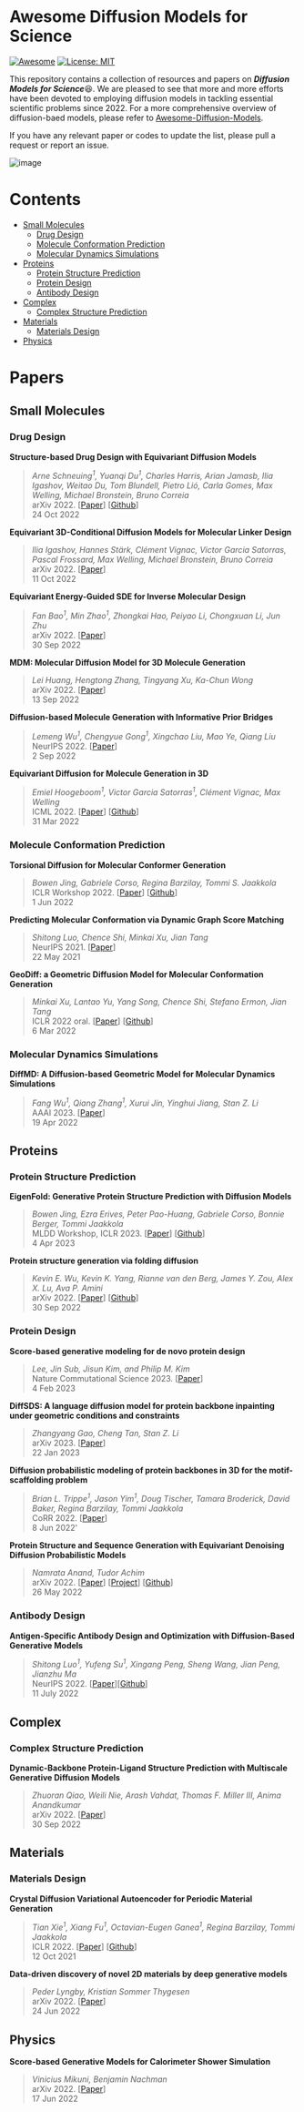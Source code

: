 # Awesome Diffusion Models for Science
[![Awesome](https://cdn.rawgit.com/sindresorhus/awesome/d7305f38d29fed78fa85652e3a63e154dd8e8829/media/badge.svg)]([https://github.com/hee9joon/Awesome-Diffusion-Models](https://github.com/smiles724/Awesome-Diffusion-Models-in-Molecules)) 
[![License: MIT](https://img.shields.io/badge/License-MIT-green.svg)](https://opensource.org/licenses/MIT)

This repository contains a collection of resources and papers on ***Diffusion Models for Science***😆. We are pleased to see that more and more efforts have been devoted to employing diffusion models in tackling essential scientific problems since 2022. For a more comprehensive overview of diffusion-baed models, please refer to [Awesome-Diffusion-Models](https://github.com/heejkoo/Awesome-Diffusion-Models). 

If you have any relevant paper or codes to update the list, please pull a request or report an issue. 

![image](https://user-images.githubusercontent.com/39299863/200123000-885b05d3-636b-4dc2-886f-86d348ee9eef.png)


# Contents
- [Small Molecules](#small-molecules)
  - [Drug Design](#drug-design)
  - [Molecule Conformation Prediction](#molecule-conformation-prediction)
  - [Molecular Dynamics Simulations](#molecular-dynamics-simulations)
- [Proteins](#proteins)
  - [Protein Structure Prediction](#protein-structure-prediction)
  - [Protein Design](#protein-design)
  - [Antibody Design](#antibody-design)
- [Complex](#complex)
  - [Complex Structure Prediction](#complex-structure-prediction)
- [Materials](#materials)
  - [Materials Design](#materials-design)
- [Physics](#physics)


# Papers
## Small Molecules 
### Drug Design

**Structure-based Drug Design with Equivariant Diffusion Models**      
> *Arne Schneuing<sup>1</sup>, Yuanqi Du<sup>1</sup>, Charles Harris, Arian Jamasb, Ilia Igashov, Weitao Du, Tom Blundell, Pietro Lió, Carla Gomes, Max Welling, Michael Bronstein, Bruno Correia* \
> arXiv 2022. [[Paper](https://arxiv.org/abs/2210.13695)] [[Github](https://github.com/arneschneuing/DiffSBDD)]\
> 24 Oct 2022

**Equivariant 3D-Conditional Diffusion Models for Molecular Linker Design**   
> *Ilia Igashov, Hannes Stärk, Clément Vignac, Victor Garcia Satorras, Pascal Frossard, Max Welling, Michael Bronstein, Bruno Correia* \
> arXiv 2022. [[Paper](https://arxiv.org/abs/2210.05274)] \
> 11 Oct 2022

**Equivariant Energy-Guided SDE for Inverse Molecular Design**  
> *Fan Bao<sup>1</sup>, Min Zhao<sup>1</sup>, Zhongkai Hao, Peiyao Li, Chongxuan Li, Jun Zhu* \
> arXiv 2022. [[Paper](https://arxiv.org/abs/2209.15408)] \
> 30 Sep 2022

**MDM: Molecular Diffusion Model for 3D Molecule Generation**  
> *Lei Huang, Hengtong Zhang, Tingyang Xu, Ka-Chun Wong* \
> arXiv 2022. [[Paper](https://arxiv.org/abs/2209.05710)] \
> 13 Sep 2022

**Diffusion-based Molecule Generation with Informative Prior Bridges**    
> *Lemeng Wu<sup>1</sup>, Chengyue Gong<sup>1</sup>, Xingchao Liu, Mao Ye, Qiang Liu* \
> NeurIPS 2022. [[Paper](https://arxiv.org/abs/2209.00865)] \
> 2 Sep 2022

**Equivariant Diffusion for Molecule Generation in 3D**  
> *Emiel Hoogeboom<sup>1</sup>, Victor Garcia Satorras<sup>1</sup>, Clément Vignac, Max Welling* \
> ICML 2022. [[Paper](https://arxiv.org/abs/2203.17003)] [[Github](https://github.com/ehoogeboom/e3_diffusion_for_molecules)] \
> 31 Mar 2022


### Molecule Conformation Prediction

**Torsional Diffusion for Molecular Conformer Generation**   
> *Bowen Jing, Gabriele Corso, Regina Barzilay, Tommi S. Jaakkola* \
> ICLR Workshop 2022. [[Paper](https://arxiv.org/abs/2206.01729)] [[Github](https://github.com/gcorso/torsional-diffusion)] \
> 1 Jun 2022

**Predicting Molecular Conformation via Dynamic Graph Score Matching**    
> *Shitong Luo, Chence Shi, Minkai Xu, Jian Tang* \
> NeurIPS 2021. [[Paper](https://proceedings.neurips.cc/paper/2021/hash/a45a1d12ee0fb7f1f872ab91da18f899-Abstract.html)] \
> 22 May 2021

**GeoDiff: a Geometric Diffusion Model for Molecular Conformation Generation**  
> *Minkai Xu, Lantao Yu, Yang Song, Chence Shi, Stefano Ermon, Jian Tang* \
> ICLR 2022 oral. [[Paper](https://arxiv.org/abs/2203.02923)] [[Github](https://github.com/MinkaiXu/GeoDiff)] \
> 6 Mar 2022

### Molecular Dynamics Simulations

**DiffMD: A Diffusion-based Geometric Model for Molecular Dynamics Simulations** 
> *Fang Wu<sup>1</sup>, Qiang Zhang<sup>1</sup>, Xurui Jin, Yinghui Jiang, Stan Z. Li* \
> AAAI 2023. [[Paper](https://arxiv.org/abs/2204.08672)] \
> 19 Apr 2022

## Proteins
### Protein Structure Prediction

**EigenFold: Generative Protein Structure Prediction with Diffusion Models** 
> *Bowen Jing, Ezra Erives, Peter Pao-Huang, Gabriele Corso, Bonnie Berger, Tommi Jaakkola*      
> MLDD Workshop, ICLR 2023. [[Paper](https://arxiv.org/pdf/2304.02198.pdf)] [[Github](https://github.com/bjing2016/EigenFold)]    
> 4 Apr 2023 

**Protein structure generation via folding diffusion** 
> *Kevin E. Wu, Kevin K. Yang, Rianne van den Berg, James Y. Zou, Alex X. Lu, Ava P. Amini* \
> arXiv 2022. [[Paper](https://arxiv.org/abs/2209.15611)] [[Github](https://github.com/microsoft/foldingdiff)] \
> 30 Sep 2022

### Protein Design

<!-- **Protein Sequence and Structure Co-Design with Equivariant Translation** 
> *Chence Shi, Chuanrui Wang, Jiarui Lu, Bozitao Zhong, Jian Tang* \
> arXiv 2022. [[Paper](https://arxiv.org/abs/2210.08761)] \
> 17 Oct 2022 -->

**Score-based generative modeling for de novo protein design** 
> *Lee, Jin Sub, Jisun Kim, and Philip M. Kim* \
> Nature Commutational Science 2023. [[Paper](https://www.nature.com/articles/s43588-023-00440-3)] \
> 4 Feb 2023

**DiffSDS: A language diffusion model for protein backbone inpainting under geometric conditions and constraints**    
> *Zhangyang Gao, Cheng Tan, Stan Z. Li*     
> arXiv 2023. [[Paper](https://arxiv.org/abs/2301.09642)]    
> 22 Jan 2023     
 

**Diffusion probabilistic modeling of protein backbones in 3D for the motif-scaffolding problem** 
> *Brian L. Trippe<sup>1</sup>, Jason Yim<sup>1</sup>, Doug Tischer, Tamara Broderick, David Baker, Regina Barzilay, Tommi Jaakkola* \
> CoRR 2022. [[Paper](https://arxiv.org/abs/2206.04119)] \
> 8 Jun 2022'

**Protein Structure and Sequence Generation with Equivariant Denoising Diffusion Probabilistic Models** 
> *Namrata Anand, Tudor Achim* \
> arXiv 2022. [[Paper](https://arxiv.org/abs/2205.15019)] [[Project](https://nanand2.github.io/proteins/)] [[Github](https://github.com/lucidrains/ddpm-ipa-protein-generation)] \
> 26 May 2022

### Antibody Design 

**Antigen-Specific Antibody Design and Optimization with Diffusion-Based Generative Models** 
> *Shitong Luo<sup>1</sup>, Yufeng Su<sup>1</sup>, Xingang Peng, Sheng Wang, Jian Peng, Jianzhu Ma* \
> NeurIPS 2022. [[Paper](https://www.biorxiv.org/content/10.1101/2022.07.10.499510v1)][[Github](https://github.com/luost26/diffab)] \
> 11 July 2022

## Complex 
### Complex Structure Prediction

**Dynamic-Backbone Protein-Ligand Structure Prediction with Multiscale Generative Diffusion Models** 
> *Zhuoran Qiao, Weili Nie, Arash Vahdat, Thomas F. Miller III, Anima Anandkumar* \
> arXiv 2022. [[Paper](https://arxiv.org/abs/2209.15171)] \
> 30 Sep 2022

## Materials
### Materials Design

**Crystal Diffusion Variational Autoencoder for Periodic Material Generation** 
> *Tian Xie<sup>1</sup>, Xiang Fu<sup>1</sup>, Octavian-Eugen Ganea<sup>1</sup>, Regina Barzilay, Tommi Jaakkola*\
> ICLR 2022. [[Paper](https://arxiv.org/abs/2110.06197)] [[Github](https://github.com/txie-93/cdvae)] \
> 12 Oct 2021

**Data-driven discovery of novel 2D materials by deep generative models** 
> *Peder Lyngby, Kristian Sommer Thygesen* \
> arXiv 2022. [[Paper](https://arxiv.org/abs/2206.12159)] \
> 24 Jun 2022


## Physics 

**Score-based Generative Models for Calorimeter Shower Simulation** 
> *Vinicius Mikuni, Benjamin Nachman* \
> arXiv 2022. [[Paper](https://arxiv.org/abs/2206.11898)] \
> 17 Jun 2022




